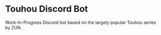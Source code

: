 # Touhou Discord Bot
Work-In-Progress Discord bot based on the largely popular Touhou series by ZUN.

